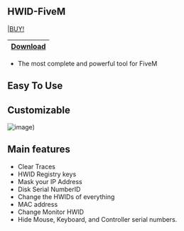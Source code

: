 ## HWID-FiveM

|[BUY!](patreon.com/HWID962)

|[Download](patreon.com/HWID962)
|:------------- |


- The most complete and powerful tool for FiveM 
## Easy To Use
## Customizable

![image]([https://i.imgur.com/8dsH90O.png))

## Main features
- Clear Traces
- HWID Registry keys
- Mask your IP Address
- Disk Serial NumberID
- Change the HWIDs of everything
- MAC address
- Change Monitor HWID
- Hide Mouse, Keyboard, and Controller serial numbers.
